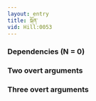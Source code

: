 ```yaml
---
layout: entry
title: སྐོན་
vid: Hill:0053
---
```

### Dependencies (N = 0)


### Two overt arguments


### Three overt arguments
